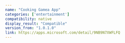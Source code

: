 ```yaml
---
name: "Cooking Gamea App"
categories: ['entertainment']
compatibility: native
display_result: "Compatible"
version_from: "1.0.1.0"
link: https://apps.microsoft.com/detail/9NB9N7XWFLFQ
---
```

